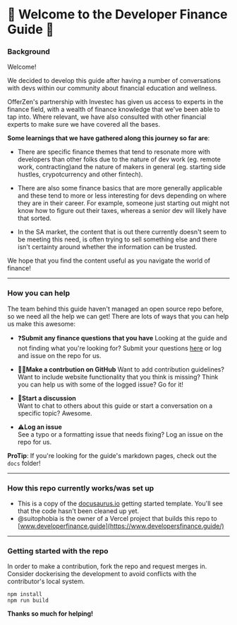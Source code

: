 # 💸 Welcome to the Developer Finance Guide 💸

### Background 

Welcome! 

We decided to develop this guide after having a number of conversations with devs within our community about financial education and wellness.

OfferZen's partnership with Investec has given us access to experts in the finance field, with a wealth of finance knowledge that we've been able to tap into. Where relevant, we have also consulted with other financial experts to make sure we have covered all the bases.

**Some learnings that we have gathered along this journey so far are**: 

* There are specific finance themes that tend to resonate more with developers than other folks due to the nature of dev work (eg. remote work, contracting)and the nature of makers in general (eg. starting side hustles, crypotcurrency and other fintech).

* There are also some finance basics that are more generally applicable and these tend to more or less interesting for devs depending on where they are in their career. For example, someone just starting out might not know how to figure out their taxes, whereas a senior dev will likely have that sorted.

* In the SA market, the content that is out there currently doesn't seem to be meeting this need, is often trying to sell something else and there isn't certainty around whether the information can be trusted.

We hope that you find the content useful as you navigate the world of finance!

***

### How you can help

The team behind this guide haven't managed an open source repo before, so we need all the help we can get! There are lots of ways that you can help us make this awesome:

* ❓**Submit any finance questions that you have**
Looking at the guide and not finding what you're looking for? Submit your questions [here](https://8malmkzgvs8.typeform.com/to/oLVWxa8r?) or log and issue on the repo for us.

* 👩‍💻**Make a contrbution on GitHub** 
Want to add contribution guidelines? Want to include website functionality that you think is missing? Think you can help us with some of the logged issue? Go for it!  

* 💬**Start a discussion**   
Want to chat to others about this guide or start a conversation on a specific topic? Awesome.

* ⚠️**Log an issue**  
See a typo or a formatting issue that needs fixing? Log an issue on the repo for us.

**ProTip**: If you're looking for the guide's markdown pages, check out the `docs` folder!

****

### How this repo currently works/was set up

- This is a copy of the [docusaurus.io](https://www.docusaurus.io) getting started template. You'll see that the code hasn't been cleaned up yet.
- @suitophobia is the owner of a Vercel project that builds this repo to [www.developerfinance.guide](https://www.developersfinance.guide/)

***

### Getting started with the repo

In order to make a contribution, fork the repo and request merges in. 
Consider dockerising the development to avoid conflicts with the contributor's local system.

```
npm install
npm run build
```

**Thanks so much for helping!**
